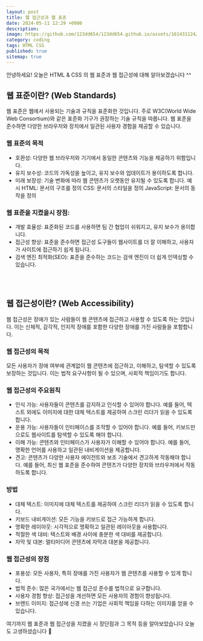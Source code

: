 ```yaml
---
layout: post
title: 웹 접근성과 웹 표준
date: 2024-05-11 12:29 +0900
description: 
image: https://github.com/123dd654/123dd654.github.io/assets/161431124/c0d2c6f6-030e-48d8-a796-c1ff3a31b675
category: coding
tags: HTML CSS
published: true
sitemap: true
---
```


안녕하세요!
오늘은 HTML & CSS 의 웹 표준과 웹 접근성에 대해 알아보겠습니다 ^^

## 웹 표준이란? (Web Standards)
웹 표준은 웹에서 사용되는 기술과 규칙을 표준화한 것입니다.
주로 W3C(World Wide Web Consortium)와 같은 표준화 기구가 권장하는 기술 규칙을 따릅니다.
웹 표준을 준수하면 다양한 브라우저와 장치에서 일관된 사용자 경험을 제공할 수 있습니다.

### 웹 표준의 목적

* 호환성: 다양한 웹 브라우저와 기기에서 동일한 콘텐츠와 기능을 제공하기 위함입니다.
* 유지 보수성: 코드의 가독성을 높이고, 유지 보수와 업데이트가 용이하도록 합니다.
* 미래 보장성: 기술 변화에 따라 웹 콘텐츠가 오랫동안 유지될 수 있도록 합니다.
예시
HTML: 문서의 구조를 정의
CSS: 문서의 스타일을 정의
JavaScript: 문서의 동작을 정의

### 웹 표준을 지켰을시 장점:

* 개발 효율성: 표준화된 코드를 사용하면 팀 간 협업이 쉬워지고, 유지 보수가 용이합니다.
* 접근성 향상: 표준을 준수하면 접근성 도구들이 웹사이트를 더 잘 이해하고, 사용자가 사이트에 접근하기 쉽게 됩니다.
* 검색 엔진 최적화(SEO): 표준을 준수하는 코드는 검색 엔진이 더 쉽게 인덱싱할 수 있습니다.

<br />
<br />

## 웹 접근성이란? (Web Accessibility)
웹 접근성은 장애가 있는 사람들이 웹 콘텐츠에 접근하고 사용할 수 있도록 하는 것입니다.
이는 신체적, 감각적, 인지적 장애를 포함한 다양한 장애를 가진 사람들을 포함합니다.

### 웹 접근성의 목적
모든 사용자가 장애 여부에 관계없이 웹 콘텐츠에 접근하고, 이해하고, 탐색할 수 있도록 보장하는 것입니다.
이는 법적 요구사항이 될 수 있으며, 사회적 책임이기도 합니다.

### 웹 접근성의 주요원칙

* 인식 가능: 사용자들이 콘텐츠를 감지하고 인식할 수 있어야 합니다. 예를 들어, 텍스트 외에도 이미지에 대한 대체 텍스트를 제공하여 스크린 리더가 읽을 수 있도록 합니다.
* 운용 가능: 사용자들이 인터페이스를 조작할 수 있어야 합니다. 예를 들어, 키보드만으로도 웹사이트를 탐색할 수 있도록 해야 합니다.
* 이해 가능: 콘텐츠와 인터페이스가 사용자가 이해할 수 있어야 합니다. 예를 들어, 명확한 언어를 사용하고 일관된 내비게이션을 제공합니다.
* 견고: 콘텐츠가 다양한 사용자 에이전트와 보조 기술에서 견고하게 작동해야 합니다. 예를 들어, 최신 웹 표준을 준수하여 콘텐츠가 다양한 장치와 브라우저에서 작동하도록 합니다.

### 방법

* 대체 텍스트: 이미지에 대체 텍스트를 제공하여 스크린 리더가 읽을 수 있도록 합니다.
* 키보드 내비게이션: 모든 기능을 키보드로 접근 가능하게 합니다.
* 명확한 레이아웃: 시각적으로 명확하고 일관된 레이아웃을 사용합니다.
* 적절한 색 대비: 텍스트와 배경 사이에 충분한 색 대비를 제공합니다.
* 자막 및 대본: 멀티미디어 콘텐츠에 자막과 대본을 제공합니다.

### 웹 접근성의 장점

* 포용성: 모든 사용자, 특히 장애를 가진 사용자가 웹 콘텐츠를 사용할 수 있게 합니다.
* 법적 준수: 많은 국가에서는 웹 접근성 준수를 법적으로 요구합니다.
* 사용자 경험 향상: 접근성을 개선하면 모든 사용자의 경험이 향상됩니다.
* 브랜드 이미지: 접근성에 신경 쓰는 기업은 사회적 책임을 다하는 이미지를 얻을 수 있습니다.


여기까지 웹 표준과 웹 접근성을 지켰을 시 장단점과 그 목적 등을 알아보았습니다 
오늘도 고생하셨습니다 🍞






